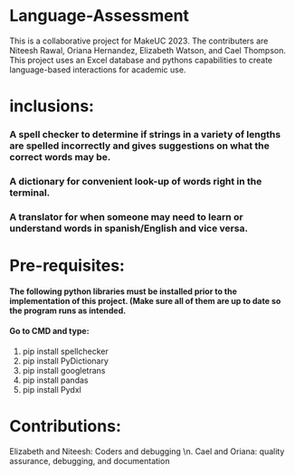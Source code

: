 # Language-Assessment
This is a collaborative project for MakeUC 2023. The contributers are Niteesh Rawal, Oriana Hernandez, Elizabeth Watson, and Cael Thompson. This project uses an Excel database and pythons capabilities to create language-based interactions for academic use.

# inclusions:
### A spell checker to determine if strings in a variety of lengths are spelled incorrectly and gives suggestions on what the correct words may be.
### A dictionary for convenient look-up of words right in the terminal.
### A translator for when someone may need to learn or understand words in spanish/English and vice versa.

# Pre-requisites:
#### The following python libraries must be installed prior to the implementation of this project. (Make sure all of them are up to date so the program runs as intended.
#### Go to CMD and type:
1. pip install spellchecker
2. pip install PyDictionary
3. pip install googletrans
4. pip install pandas
5. pip install Pydxl
# Contributions:
 Elizabeth and Niteesh: Coders and debugging \n.
 Cael and Oriana: quality assurance, debugging, and documentation
 
